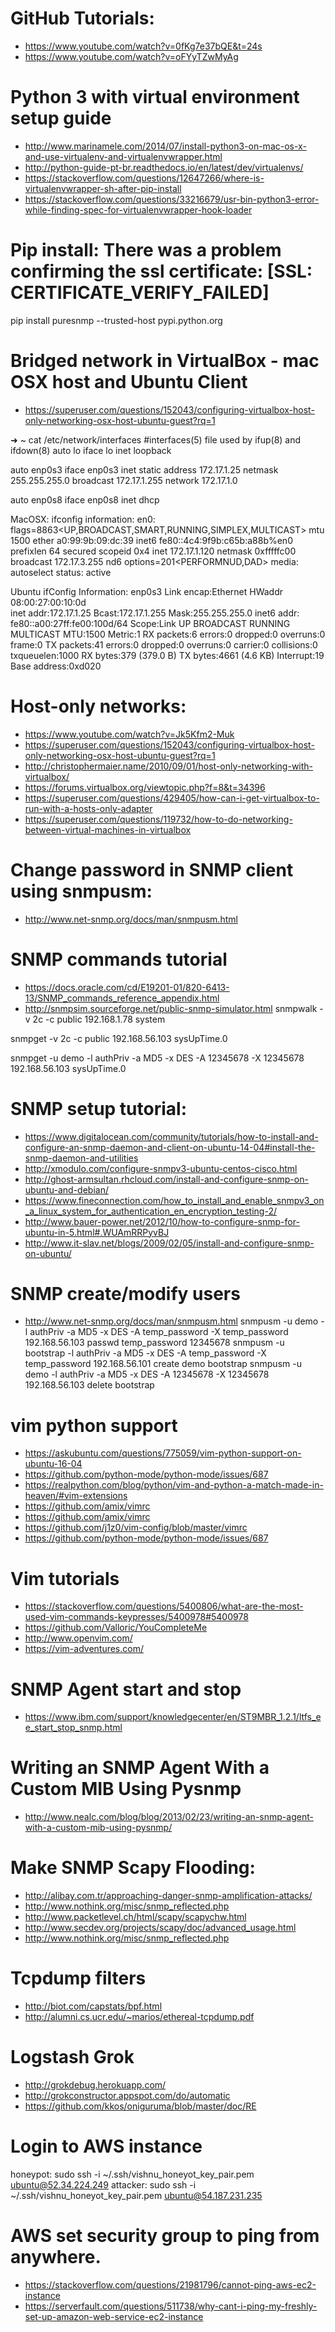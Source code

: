 # GitHub Tutorials:

- https://www.youtube.com/watch?v=0fKg7e37bQE&t=24s
- https://www.youtube.com/watch?v=oFYyTZwMyAg

# Python 3 with virtual environment setup guide
- http://www.marinamele.com/2014/07/install-python3-on-mac-os-x-and-use-virtualenv-and-virtualenvwrapper.html
- http://python-guide-pt-br.readthedocs.io/en/latest/dev/virtualenvs/
- https://stackoverflow.com/questions/12647266/where-is-virtualenvwrapper-sh-after-pip-install
- https://stackoverflow.com/questions/33216679/usr-bin-python3-error-while-finding-spec-for-virtualenvwrapper-hook-loader

# Pip install: There was a problem confirming the ssl certificate: [SSL: CERTIFICATE_VERIFY_FAILED]
pip install puresnmp --trusted-host pypi.python.org

# Bridged network in VirtualBox - mac OSX host and Ubuntu Client
- https://superuser.com/questions/152043/configuring-virtualbox-host-only-networking-osx-host-ubuntu-guest?rq=1

➜  ~ cat /etc/network/interfaces
#interfaces(5) file used by ifup(8) and ifdown(8)
auto lo
iface lo inet loopback

auto enp0s3
iface enp0s3 inet static
	address 172.17.1.25
	netmask 255.255.255.0
	broadcast 172.17.1.255
	network 172.17.1.0

auto enp0s8
iface enp0s8 inet dhcp

MacOSX: ifconfig information:
en0: flags=8863<UP,BROADCAST,SMART,RUNNING,SIMPLEX,MULTICAST> mtu 1500
	ether a0:99:9b:09:dc:39
	inet6 fe80::4c4:9f9b:c65b:a88b%en0 prefixlen 64 secured scopeid 0x4
	inet 172.17.1.120 netmask 0xfffffc00 broadcast 172.17.3.255
	nd6 options=201<PERFORMNUD,DAD>
	media: autoselect
	status: active
  
  Ubuntu ifConfig Information:
  enp0s3    Link encap:Ethernet  HWaddr 08:00:27:00:10:0d  
          inet addr:172.17.1.25  Bcast:172.17.1.255  Mask:255.255.255.0
          inet6 addr: fe80::a00:27ff:fe00:100d/64 Scope:Link
          UP BROADCAST RUNNING MULTICAST  MTU:1500  Metric:1
          RX packets:6 errors:0 dropped:0 overruns:0 frame:0
          TX packets:41 errors:0 dropped:0 overruns:0 carrier:0
          collisions:0 txqueuelen:1000 
          RX bytes:379 (379.0 B)  TX bytes:4661 (4.6 KB)
          Interrupt:19 Base address:0xd020 

# Host-only networks:
- https://www.youtube.com/watch?v=Jk5Kfm2-Muk
- https://superuser.com/questions/152043/configuring-virtualbox-host-only-networking-osx-host-ubuntu-guest?rq=1
- http://christophermaier.name/2010/09/01/host-only-networking-with-virtualbox/
- https://forums.virtualbox.org/viewtopic.php?f=8&t=34396
- https://superuser.com/questions/429405/how-can-i-get-virtualbox-to-run-with-a-hosts-only-adapter
- https://superuser.com/questions/119732/how-to-do-networking-between-virtual-machines-in-virtualbox

# Change password in SNMP client using snmpusm:
- http://www.net-snmp.org/docs/man/snmpusm.html

# SNMP commands tutorial
- https://docs.oracle.com/cd/E19201-01/820-6413-13/SNMP_commands_reference_appendix.html
- http://snmpsim.sourceforge.net/public-snmp-simulator.html
snmpwalk -v 2c -c public 192.168.1.78 system

snmpget -v 2c -c public 192.168.56.103 sysUpTime.0

snmpget -u demo -l authPriv -a MD5 -x DES -A 12345678 -X 12345678 192.168.56.103 sysUpTime.0


# SNMP setup tutorial:
- https://www.digitalocean.com/community/tutorials/how-to-install-and-configure-an-snmp-daemon-and-client-on-ubuntu-14-04#install-the-snmp-daemon-and-utilities
- http://xmodulo.com/configure-snmpv3-ubuntu-centos-cisco.html
- http://ghost-armsultan.rhcloud.com/install-and-configure-snmp-on-ubuntu-and-debian/
- https://www.fineconnection.com/how_to_install_and_enable_snmpv3_on_a_linux_system_for_authentication_en_encryption_testing-2/
- http://www.bauer-power.net/2012/10/how-to-configure-snmp-for-ubuntu-in-5.html#.WUAmRRPyvBJ
- http://www.it-slav.net/blogs/2009/02/05/install-and-configure-snmp-on-ubuntu/


# SNMP create/modify users
- http://www.net-snmp.org/docs/man/snmpusm.html
snmpusm -u demo -l authPriv -a MD5 -x DES -A temp_password -X temp_password 192.168.56.103 passwd temp_password 12345678
snmpusm -u bootstrap -l authPriv -a MD5 -x DES -A temp_password -X temp_password 192.168.56.101 create demo bootstrap
snmpusm -u demo -l authPriv -a MD5 -x DES -A 12345678 -X 12345678 192.168.56.103 delete bootstrap

# vim python support
- https://askubuntu.com/questions/775059/vim-python-support-on-ubuntu-16-04
- https://github.com/python-mode/python-mode/issues/687
- https://realpython.com/blog/python/vim-and-python-a-match-made-in-heaven/#vim-extensions
- https://github.com/amix/vimrc
- https://github.com/amix/vimrc
- https://github.com/j1z0/vim-config/blob/master/vimrc
- https://github.com/python-mode/python-mode/issues/687

# Vim tutorials
- https://stackoverflow.com/questions/5400806/what-are-the-most-used-vim-commands-keypresses/5400978#5400978
- https://github.com/Valloric/YouCompleteMe
- http://www.openvim.com/
- https://vim-adventures.com/

# SNMP Agent start and stop
- https://www.ibm.com/support/knowledgecenter/en/ST9MBR_1.2.1/ltfs_ee_start_stop_snmp.html

# Writing an SNMP Agent With a Custom MIB Using Pysnmp
- http://www.nealc.com/blog/blog/2013/02/23/writing-an-snmp-agent-with-a-custom-mib-using-pysnmp/

# Make SNMP Scapy Flooding:
- http://alibay.com.tr/approaching-danger-snmp-amplification-attacks/
- http://www.nothink.org/misc/snmp_reflected.php
- http://www.packetlevel.ch/html/scapy/scapychw.html
- http://www.secdev.org/projects/scapy/doc/advanced_usage.html
- http://www.nothink.org/misc/snmp_reflected.php

# Tcpdump filters
- http://biot.com/capstats/bpf.html
- http://alumni.cs.ucr.edu/~marios/ethereal-tcpdump.pdf

# Logstash Grok
- http://grokdebug.herokuapp.com/
- http://grokconstructor.appspot.com/do/automatic
- https://github.com/kkos/oniguruma/blob/master/doc/RE

# Login to AWS instance
honeypot: sudo ssh -i ~/.ssh/vishnu_honeyot_key_pair.pem ubuntu@52.34.224.249
attacker: sudo ssh -i ~/.ssh/vishnu_honeyot_key_pair.pem ubuntu@54.187.231.235

# AWS set security group to ping from anywhere.
- https://stackoverflow.com/questions/21981796/cannot-ping-aws-ec2-instance
- https://serverfault.com/questions/511738/why-cant-i-ping-my-freshly-set-up-amazon-web-service-ec2-instance

